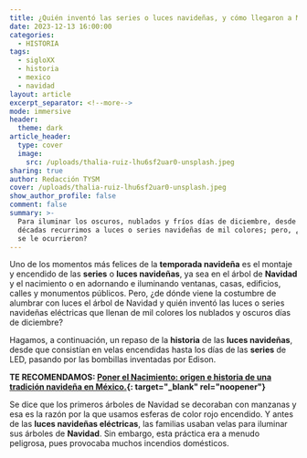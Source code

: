 ```yaml
---
title: ¿Quién inventó las series o luces navideñas, y cómo llegaron a México?
date: 2023-12-13 16:00:00
categories:
  - HISTORIA
tags:
  - sigloXX
  - historia
  - mexico
  - navidad
layout: article
excerpt_separator: <!--more-->
mode: immersive
header:
  theme: dark
article_header:
  type: cover
  image:
    src: /uploads/thalia-ruiz-lhu6sf2uar0-unsplash.jpeg
sharing: true
author: Redacción TYSM
cover: /uploads/thalia-ruiz-lhu6sf2uar0-unsplash.jpeg
show_author_profile: false
comment: false
summary: >-
  Para iluminar los oscuros, nublados y fríos días de diciembre, desde hace
  décadas recurrimos a luces o series navideñas de mil colores; pero, ¿a quién
  se le ocurrieron?
---
```

Uno de los momentos más felices de la **temporada navideña** es el montaje y encendido de las **series** o **luces navideñas**, ya sea en el árbol de **Navidad** y el nacimiento o en adornando e iluminando ventanas, casas, edificios, calles y monumentos públicos. Pero, ¿de dónde viene la costumbre de alumbrar con luces el árbol de Navidad y quién inventó las luces o series navideñas eléctricas que llenan de mil colores los nublados y oscuros días de diciembre?

Hagamos, a continuación, un repaso de la **historia** de las **luces navideñas**, desde que consistían en velas encendidas hasta los días de las **series** de LED, pasando por las bombillas inventadas por Edison.

**TE RECOMENDAMOS:&nbsp;[Poner el Nacimiento: origen e historia de una tradición navideña en México.](https://blog.tonoysumariachi.com/historia/2023/12/06/poner-el-nacimiento-origen-e-historia-de-una-tradici%C3%B3n-navide%C3%B1a-en-m%C3%A9xico.html){: target="_blank" rel="noopener"}**

Se dice que los primeros árboles de Navidad se decoraban con manzanas y esa es la razón por la que usamos esferas de color rojo encendido. Y antes de las **luces navideñas eléctricas**, las familias usaban velas para iluminar sus árboles de **Navidad**. Sin embargo, esta práctica era a menudo peligrosa, pues provocaba muchos incendios domésticos.